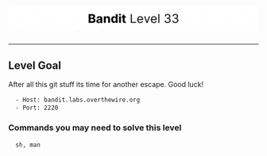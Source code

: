 # ![Bandit Level 33](https://github.com/YunusEmreAlps/Scenarios/blob/master/ctf-bandit/assets/Bandit33.png?raw=true)

---

## Level Goal

After all this git stuff its time for another escape. Good luck!

``` {.sh}
  - Host: bandit.labs.overthewire.org
  - Port: 2220
```

### Commands you may need to solve this level

``` {.sh}
  sh, man
```
